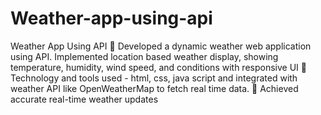 # Weather-app-using-api

Weather App Using API
 Developed a dynamic weather web application using API. Implemented location based weather display, showing
temperature, humidity, wind speed, and conditions with responsive UI
 Technology and tools used - html, css, java script and integrated with weather API like OpenWeatherMap to fetch
real time data.
 Achieved accurate real-time weather updates
